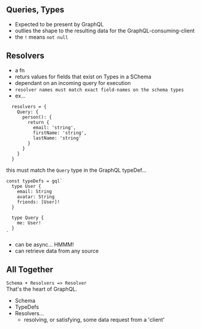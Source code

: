## Queries, Types

- Expected to be present by GraphQL
- outlies the shape to the resulting data for the GraphQL-consuming-client
- the `!` means `not null`

## Resolvers

- a fn
- returs values for fields that exist on Types in a SChema
- dependant on an incoming query for execution
- `resolver names must match exact field-names on the schema types`
- ex...

```
  resolvers = {
    Query: {
      person(): {
        return {
          email: 'string',
          firstName: 'string',
          lastName: 'string'
        }
      }
    }
  }
```

this must match the `Query` type in the GraphQL typeDef...

```
const typeDefs = gql`
  type User {
    email: String
    avatar: String
    friends: [User]!
  }

  type Query {
    me: User!
  }
`
```

- can be async... HMMM!
- can retrieve data from any source

## All Together

`Schema + Resolvers => Resolver`  
That's the heart of GraphQL.

- Schema
- TypeDefs
- Resolvers...
  - resolving, or satisfying, some data request from a 'client'
